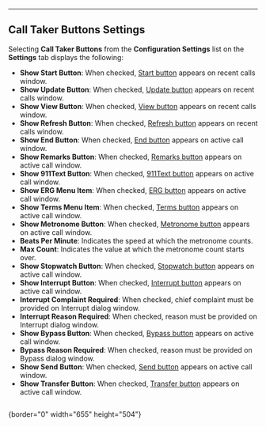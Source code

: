   ---------------------------------
  **Call Taker Buttons Settings**
  ---------------------------------

Selecting **Call Taker Buttons** from the **Configuration Settings**
list on the **Settings** tab displays the following:

-   **Show Start Button**: When checked, [Start
    button](Starting%20a%20Case.htm) appears on recent calls window.
-   **Show Update Button**: When checked, [Update
    button](Update%20Case.htm) appears on recent calls window.
-   **Show View Button**: When checked, [View
    button](Ending%20a%20Case.htm) appears on recent calls window.
-   **Show Refresh Button**: When checked, [Refresh
    button](Update%20Case.htm) appears on recent calls window.
-   **Show End Button**: When checked, [End
    button](Ending%20a%20Case.htm) appears on active call window.
-   **Show Remarks Button**: When checked, [Remarks
    button](Narrative.htm) appears on active call window.
-   **Show 911Text Button**: When checked, [911Text
    button](Text%20To%209-1-1.htm) appears on active call window.
-   **Show ERG Menu Item**: When checked, [ERG
    button](NAERG%20Guide%20Book.htm) appears on active call window.
-   **Show Terms Menu Item**: When checked, [Terms
    button](Medical%20Terms.htm) appears on active call window.
-   **Show Metronome Button**: When checked, [Metronome
    button](Starting%20a%20Case.htm) appears on active call window.
-   **Beats Per Minute**: Indicates the speed at which the metronome
    counts.
-   **Max Count**: Indicates the value at which the metronome count
    starts over.
-   **Show Stopwatch Button**: When checked, [Stopwatch
    button](Starting%20a%20Case.htm) appears on active call window.
-   **Show Interrupt Button**: When checked, [Interrupt
    button](Starting%20a%20Case.htm) appears on active call window.
-   **Interrupt Complaint Required**: When checked, chief complaint must
    be provided on Interrupt dialog window.
-   **Interrupt Reason Required**: When checked, reason must be provided
    on Interrupt dialog window.
-   **Show Bypass Button**: When checked, [Bypass
    button](Starting%20a%20Case.htm) appears on active call window.
-   **Bypass Reason Required**: When checked, reason must be provided on
    Bypass dialog window.
-   **Show Send Button**: When checked, [Send
    button](Starting%20a%20Case.htm) appears on active call window.
-   **Show Transfer Button**: When checked, [Transfer
    button](Starting%20a%20Case.htm) appears on active call window.

<figure><img src=".gitbook/assets/Call%20Buttons%20Settings_files/Image001.png" alt=""><figcaption></figcaption></figure>{border="0" width="655"
height="504"}
